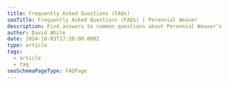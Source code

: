 ```yaml
---
title: Frequently Asked Questions (FAQs)
seoTitle: Frequently Asked Questions (FAQs) | Perennial Weaver
description: Find answers to common questions about Perennial Weaver’s handmade bags, cushions, and textiles, including materials, shipping, and custom orders.
author: David White
date: 2024-10-03T17:20:00.000Z
type: article
tags:
  - article
  - faq
seoSchemaPageType: FAQPage
---
```


